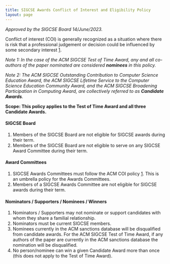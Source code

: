 ```yaml
---
title: SIGCSE Awards Conflict of Interest and Eligibility Policy
layout: page
---
```


*Approved by the SIGCSE Board 14/June/2023.*

Conflict of interest (COI) is generally recognized as a situation where there is risk that a professional judgement or decision could be influenced by some secondary interest [1](https://awards.acm.org/awards-committees/conflict-of-interest).

*Note 1: In the case of the ACM SIGCSE Test of Time Award, any and all co-authors of the paper nominated are considered **nominees** in this policy.*

*Note 2: The ACM SIGCSE Outstanding Contribution to Computer Science Education Award, the ACM SIGCSE Lifetime Service to the Computer Science Education Community Award, and the ACM SIGCSE Broadening Participation in Computing Award, are collectively referred to as **Candidate Awards**.*

**Scope: This policy applies to the Test of Time Award and all three Candidate Awards.**

#### SIGCSE Board

1. Members of the SIGCSE Board are not eligible for SIGCSE awards during their term.
1. Members of the SIGCSE Board are not eligible to serve on any SIGCSE Award Committee during their term. 

#### Award Committees

1. SIGCSE Awards Committees must follow the ACM COI policy [1](https://awards.acm.org/awards-committees/conflict-of-interest). This is an umbrella policy for the Awards Committees. 
1. Members of a SIGCSE Awards Committee are not eligible for SIGCSE awards during their term.

#### Nominators / Supporters / Nominees / Winners

1. Nominators / Supporters may not nominate or support candidates with whom they share a familial relationship.
1. Nominators must be current SIGCSE members.
1. Nominees currently in the ACM sanctions database will be disqualified from candidate awards. For the ACM SIGCSE Test of Time Award, if any authors of the paper are currently in the ACM sanctions database the nomination will be disqualified.
1. No person/nominee can win a given Candidate Award more than once (this does not apply to the Test of Time Award).

